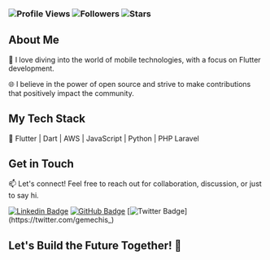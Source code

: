<h3 align="left">

![Profile Views](https://komarev.com/ghpvc/?username=gemechis-elias&style=plastic&color=brightgreen&label=Profile+Views)
![Followers](https://img.shields.io/github/followers/gemechis-elias.svg?style=social&label=Follow)
![Stars](https://img.shields.io/github/stars/gemechis-elias.svg?color=blue&logo=github)

</h3>

## About Me

🚀 I love diving into the world of mobile technologies, with a focus on Flutter development.

🌐 I believe in the power of open source and strive to make contributions that positively impact the community.

## My Tech Stack

🔧 Flutter | Dart | AWS | JavaScript | Python | PHP Laravel 

## Get in Touch

📫 Let's connect! Feel free to reach out for collaboration, discussion, or just to say hi.

[![Linkedin Badge](https://img.shields.io/badge/-gemechis-blue?style=flat-square&logo=Linkedin&logoColor=white&link=https://www.linkedin.com/in/gemechis-elias/)](https://www.linkedin.com/in/gemechis-elias/)
[![GitHub Badge](https://img.shields.io/badge/-gemechis-181717?style=flat-square&logo=GitHub&logoColor=white&link=https://github.com/gemechis-elias)](https://github.com/gemechis-elias)
[![Twitter Badge](https://img.shields.io/badge/-gemechis_-1DA1F2?style=flat-square&logo=x&logoColor=black&link=https://twitter.com/gemechis_)](https://twitter.com/gemechis_)

## Let's Build the Future Together! 🚀
